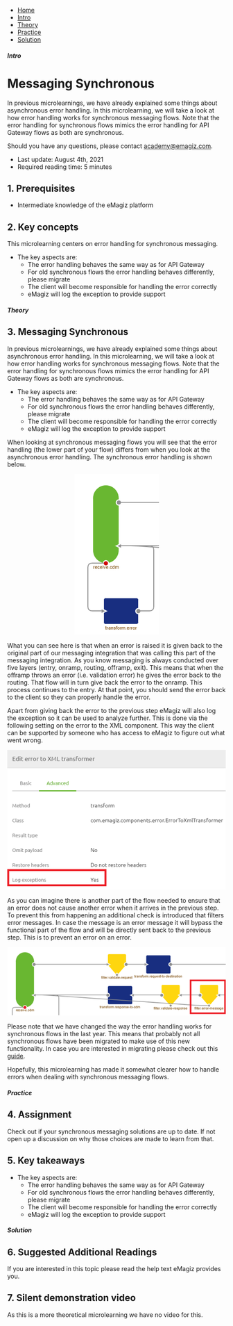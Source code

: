 <div class="ez-academy">
    <div class="ez-academy__body">
        <main class="micro-learning">
        <ul class="doc-nav">
            <li class="doc-nav__item"><a href="../../docs/microlearning/intermediate-understanding-error-handling-in-emagiz-index" class="doc-nav__link">Home</a></li>
            <li class="doc-nav__item"><a href="#intro" class="doc-nav__link">Intro</a></li>
            <li class="doc-nav__item"><a href="#theory" class="doc-nav__link">Theory</a></li>
            <li class="doc-nav__item"><a href="#practice" class="doc-nav__link">Practice</a></li>
            <li class="doc-nav__item"><a href="#solution" class="doc-nav__link">Solution</a></li>
        </ul>

<div class="doc">

##### Intro

# Messaging Synchronous
 
In previous microlearnings, we have already explained some things about asynchronous error handling. In this microlearning, we will take a look at how error handling works for synchronous messaging flows. Note that the error handling for synchronous flows mimics the error handling for API Gateway flows as both are synchronous.

Should you have any questions, please contact academy@emagiz.com.

- Last update: August 4th, 2021
- Required reading time: 5 minutes

## 1. Prerequisites
- Intermediate knowledge of the eMagiz platform

## 2. Key concepts
This microlearning centers on error handling for synchronous messaging.

- The key aspects are:
    - The error handling behaves the same way as for API Gateway
    - For old synchronous flows the error handling behaves differently, please migrate
    - The client will become responsible for handling the error correctly
    - eMagiz will log the exception to provide support

##### Theory
  
## 3. Messaging Synchronous

In previous microlearnings, we have already explained some things about asynchronous error handling. In this microlearning, we will take a look at how error handling works for synchronous messaging flows. Note that the error handling for synchronous flows mimics the error handling for API Gateway flows as both are synchronous.

- The key aspects are:
    - The error handling behaves the same way as for API Gateway
    - For old synchronous flows the error handling behaves differently, please migrate
    - The client will become responsible for handling the error correctly
    - eMagiz will log the exception to provide support

When looking at synchronous messaging flows you will see that the error handling (the lower part of your flow) differs from when you look at the asynchronous error handling. The synchronous error handling is shown below.

<p align="center"><img src="../../img/microlearning/intermediate-understanding-error-handling-in-emagiz-messaging-synchronous--error-handling.png"></p>

What you can see here is that when an error is raised it is given back to the original part of our messaging integration that was calling this part of the messaging integration. As you know messaging is always conducted over five layers (entry, onramp, routing, offramp, exit). This means that when the offramp throws an error (i.e. validation error) he gives the error back to the routing. That flow will in turn give back the error to the onramp. This process continues to the entry. At that point, you should send the error back to the client so they can properly handle the error.

Apart from giving back the error to the previous step eMagiz will also log the exception so it can be used to analyze further. This is done via the following setting on the error to the XML component. This way the client can be supported by someone who has access to eMagiz to figure out what went wrong.

<p align="center"><img src="../../img/microlearning/intermediate-understanding-error-handling-in-emagiz-messaging-synchronous--error-handling-log-exception.png"></p>

As you can imagine there is another part of the flow needed to ensure that an error does not cause another error when it arrives in the previous step. To prevent this from happening an additional check is introduced that filters error messages. In case the message is an error message it will bypass the functional part of the flow and will be directly sent back to the previous step. This is to prevent an error on an error.

<p align="center"><img src="../../img/microlearning/intermediate-understanding-error-handling-in-emagiz-messaging-synchronous--error-handling-error-check.png"></p>

Please note that we have changed the way the error handling works for synchronous flows in the last year. This means that probably not all synchronous flows have been migrated to make use of this new functionality. In case you are interested in migrating please check out this [guide](../howto/userguide-legacyconstructs.md).

Hopefully, this microlearning has made it somewhat clearer how to handle errors when dealing with synchronous messaging flows.

##### Practice

## 4. Assignment

Check out if your synchronous messaging solutions are up to date. If not open up a discussion on why those choices are made to learn from that.

## 5. Key takeaways

- The key aspects are:
    - The error handling behaves the same way as for API Gateway
    - For old synchronous flows the error handling behaves differently, please migrate
    - The client will become responsible for handling the error correctly
    - eMagiz will log the exception to provide support

##### Solution

## 6. Suggested Additional Readings

If you are interested in this topic please read the help text eMagiz provides you.

## 7. Silent demonstration video

As this is a more theoretical microlearning we have no video for this.

</div>
</main>
</div>
</div>